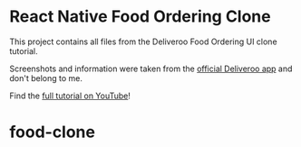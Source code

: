 # React Native Food Ordering Clone

This project contains all files from the Deliveroo Food Ordering UI clone tutorial.

Screenshots and information were taken from the [official Deliveroo app](https://deliveroo.co.uk/) and don't belong to me.

Find the [full tutorial on YouTube](https://youtu.be/FXnnCrfiNGM)!
# food-clone
